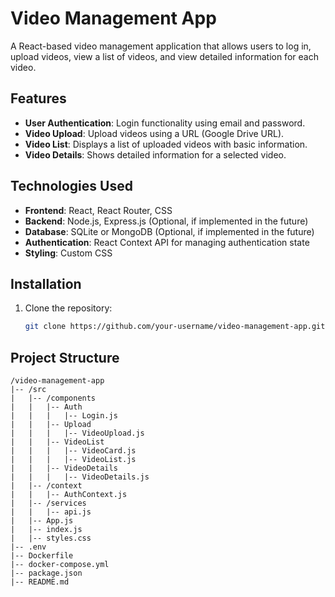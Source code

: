 # Video Management App

A React-based video management application that allows users to log in, upload videos, view a list of videos, and view detailed information for each video.

## Features

- **User Authentication**: Login functionality using email and password.
- **Video Upload**: Upload videos using a URL (Google Drive URL).
- **Video List**: Displays a list of uploaded videos with basic information.
- **Video Details**: Shows detailed information for a selected video.

## Technologies Used

- **Frontend**: React, React Router, CSS
- **Backend**: Node.js, Express.js (Optional, if implemented in the future)
- **Database**: SQLite or MongoDB (Optional, if implemented in the future)
- **Authentication**: React Context API for managing authentication state
- **Styling**: Custom CSS

## Installation

1. Clone the repository:

   ```bash
   git clone https://github.com/your-username/video-management-app.git

## Project Structure
```
/video-management-app
|-- /src
|   |-- /components
|   |   |-- Auth
|   |   |   |-- Login.js
|   |   |-- Upload
|   |   |   |-- VideoUpload.js
|   |   |-- VideoList
|   |   |   |-- VideoCard.js
|   |   |   |-- VideoList.js
|   |   |-- VideoDetails
|   |   |   |-- VideoDetails.js
|   |-- /context
|   |   |-- AuthContext.js
|   |-- /services
|   |   |-- api.js
|   |-- App.js
|   |-- index.js
|   |-- styles.css
|-- .env
|-- Dockerfile
|-- docker-compose.yml
|-- package.json
|-- README.md
